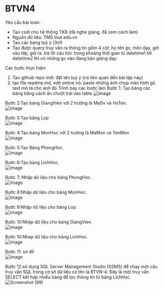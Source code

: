 # BTVN4   
Yêu cầu bài toán:
 - Tạo csdl cho hệ thống TKB (đã nghe giảng, đã xem cách làm)
 - Nguồn dữ liệu: TMS.tnut.edu.vn
 - Tạo các bảng tuỳ ý (3nf)
 - Tạo được query truy vấn ra thông tin gồm 4 cột: họ tên gv, môn dạy, giờ vào lớp, giờ ra.
   trả lời câu hỏi: trong khoảng thời gian từ datetime1 tới datetime2 thì có những gv nào đang bận giảng dạy.

Các bước thực hiện:
1. Tạo github repo mới: đặt tên tuỳ ý (có liên quan đến bài tập này)
2. tạo file readme.md, edit online nó:
   paste những ảnh chụp màn hình
   gõ text mô tả cho ảnh đó
Trình bày các bước làm
Bước 1: Tạo bảng các bảng bằng cách ấn chuột trái vào table
![image](https://github.com/user-attachments/assets/18c95f9f-59b7-480f-998a-8902cbf76c16)

Bước 2:Tạo bảng GiangVien với 2 trường là MaGv và HoTen.   
![image](https://github.com/user-attachments/assets/1d3201d1-3e1a-44a7-9137-e3b55e2c7521)   

Bước 3:Tạo bảng Lop  
![image](https://github.com/user-attachments/assets/ed3fb5b8-5eef-4cbb-a932-6c70d30baf66)  

Bước 4:Tạo bảng MonHoc với 2 trường là MaMon và TenMon  
![image](https://github.com/user-attachments/assets/58d5c61b-1951-406c-aa2d-52501f5e8c74)  

Bước 5:Tạo Bảng PhongHoc.  
![image](https://github.com/user-attachments/assets/d1c44364-0957-4ad5-b223-df0e7a95b7db)   

Bước 6:Tạo bảng LichHoc.   
![image](https://github.com/user-attachments/assets/49dcb07d-4d7f-4489-a55d-c592d31b2491)  

Bước 7: Nhập dữ liệu cho bảng PhongHoc.  
![image](https://github.com/user-attachments/assets/7d168174-1185-449f-9ccc-147791a14f2a)   

Bước 8:Nhập dữ liệu cho bảng MonHoc.  
![image](https://github.com/user-attachments/assets/f22f3cb9-97a4-4c80-9484-e83c8d21214c)  

Bước 9:Nhập dữ liệu cho bảng Lop.  
![image](https://github.com/user-attachments/assets/8b4eaf02-ec10-4777-ae04-79937f681af4)   

Bước 10:Nhập dữ liệu cho bảng GiangVien.  
![image](https://github.com/user-attachments/assets/75f21d09-089a-4aab-81fa-c12d6d6d4636)  

Bước 10:Nhap dữ liệu cho bảng LichHoc.   
![image](https://github.com/user-attachments/assets/e94b2328-b553-4ff5-b07b-58a5db14c756)   

Bước 11: sơ đồ  
![image](https://github.com/user-attachments/assets/570b4f77-6a1d-48d9-b173-b39de6cabe89)   

Bước 12:sử dụng SQL Server Management Studio (SSMS) để chạy một câu truy vấn SQL trong cơ sở dữ liệu có tên là BTVN-4. Đây là một truy vấn SELECT kết hợp nhiều bảng để lọc thông tin từ bảng LichHoc.
![Screenshot (99)](https://github.com/user-attachments/assets/4988b86e-d8e1-4ecb-ab23-6557bea18135)













